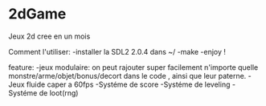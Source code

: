 # 2dGame
Jeux 2d cree en un mois

Comment l'utiliser:
-installer la SDL2 2.0.4 dans ~/
-make
-enjoy !


feature:
-jeux modulaire: on peut rajouter super facilement n'importe quelle monstre/arme/objet/bonus/decort dans le code , ainsi que leur paterne.
-Jeux fluide caper a 60fps
-Systéme de score
-Systéme de leveling
-Systéme de loot(rng)
